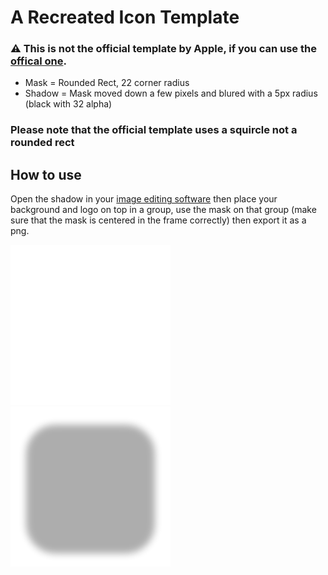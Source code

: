 # A Recreated Icon Template
### ⚠️ This is not the official template by Apple, if you can use the [offical one](https://developer.apple.com/design/resources/).
- Mask = Rounded Rect, 22 corner radius
- Shadow = Mask moved down a few pixels and blured with a 5px radius (black with 32 alpha)
### Please note that the official template uses a squircle not a rounded rect

## How to use
Open the shadow in your [image editing software](https://www.photopea.com) then place your background and logo on top in a group, use the mask on that group (make sure that the mask is centered in the frame correctly) then export it as a png.

![mask.png](https://raw.githubusercontent.com/GlassMods/MinecraftSnippets/main/MacOS-Dock-Icon-Java8/template/mask.png)
![shadow.png](https://raw.githubusercontent.com/GlassMods/MinecraftSnippets/main/MacOS-Dock-Icon-Java8/template/shadow.png)
